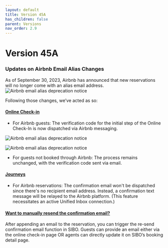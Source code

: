 ```yaml
---
layout: default
title: Version 45A
has_children: false
parent: Versions
nav_order: 2.9
---
```



# Version 45A

### Updates on Airbnb Email Alias Changes

As of September 30, 2023, Airbnb has announced that new reservations will no longer come with an alias email address.
![Airbnb email alias deprecation notice](../../../../assets/images/version45a/AirbnbDeprecationEmailAlias.png)

Following those changes, we’ve acted as so:

#### <u>Online Check-in</u>
- For Airbnb guests: The verification code for the initial step of the Online Check-In is now dispatched via Airbnb messaging.

![Airbnb email alias deprecation notice](../../../../assets/images/version45a/AirbnbVerificationFromOCI.png)

![Airbnb email alias deprecation notice](../../../../assets/images/version45a/AirbnbVerificationCodeMessage.png)

- For guests not booked through Airbnb: The process remains unchanged, with the verification code sent via email. 

#### <u>Journeys</u>
- For Airbnb reservations: The confirmation email won't be dispatched since there's no recipient email address.
Instead, a confirmation text message will be relayed to the Airbnb platform.
(This feature necessitates an active Unified Inbox connection.)


#### <u>Want to manually resend the confirmation email?</u>
After appending an email to the reservation, you can trigger the re-send confirmation email function in SIBO.
Guests can provide an email either via the online check-in page OR agents can directly update it on SIBO’s booking detail page.
